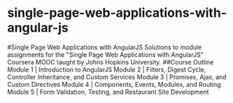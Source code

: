 # single-page-web-applications-with-angular-js
#Single Page Web Applications with AngularJS  Solutions to module assignments for the "Single Page Web Applications with AngularJS" Coursera MOOC taught by Johns Hopkins University.  ##Course Outline  Module 1 | Introduction to AngularJS Module 2 | Filters, Digest Cycle, Controller Inheritance, and Custom Services Module 3 | Promises, Ajax, and Custom Directives Module 4 | Components, Events, Modules, and Routing Module 5 | Form Validation, Testing, and Restaurant Site Development
